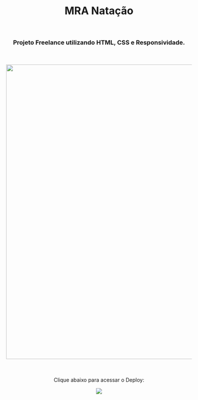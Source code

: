 <h1 align="center">
  MRA Natação</h1>
<br>
<h3 align="center">Projeto Freelance utilizando HTML, CSS e Responsividade.</h3>
<br>
<br>

<div align="center">
  <img width="800px" src=""/>
</div>
<br>
<div align="center">
  <br>
  <p>Clique abaixo para acessar o Deploy:</p>
<a href="https://mra-swim.netlify.app/" target="_blank"><img src="https://img.shields.io/website-up-down-green-red/http/cv.lbesson.qc.to.svg"></a>
</div>
